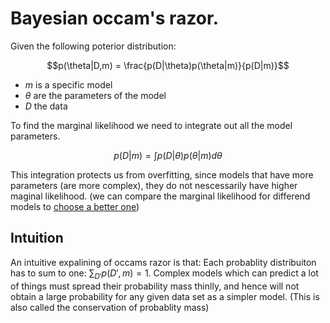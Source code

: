 # Bayesian occam's razor.

Given the following poterior distribution:

$$p(\theta|D,m) =  \frac{p(D|\theta)p(\theta|m)}{p(D|m)}$$

* $m$ is a specific model
* $\theta$ are the parameters of the model
* $D$ the data

To find the marginal likelihood we need to integrate out all the model parameters. 

$$p(D|m) = \int p(D| \theta)p(\theta|m)d\theta $$

This integration protects us from overfitting, since models that have more parameters (are more complex), they do not nescessarily have higher maginal likelihood. (we can compare the marginal likelihood for differend models to [choose a better one](bayesian_model_selection.md))

## Intuition
An intuitive expalining of occams razor is that: Each probablity distribuiton has to sum to one: $\sum_{D'} p(D',m) = 1$. Complex models which can predict a lot of things must spread their probability mass thinlly, and hence will not obtain a large probability for any given data set as a simpler model. (This is also called the conservation of probablity mass)
